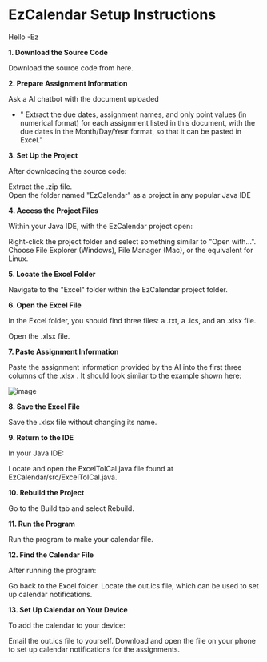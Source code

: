 # EzCalendar Setup Instructions
Hello
	-Ez

**1. Download the Source Code**

Download the source code from here.

**2. Prepare Assignment Information**

Ask a AI chatbot with the document uploaded 

 - " Extract the due dates, assignment names, and only point values (in
   numerical format) for 		 each assignment listed in this document,
   with the due dates in the Month/Day/Year format, so that it can be
   pasted in Excel."

	


**3. Set Up the Project**

After downloading the source code:

Extract the .zip file.	
Open the folder named "EzCalendar" as a project in any popular Java IDE

**4. Access the Project Files**

Within your Java IDE, with the EzCalendar project open:

Right-click the project folder and select something similar to "Open with...".
Choose File Explorer (Windows), File Manager (Mac), or the equivalent for Linux.

**5. Locate the Excel Folder**

Navigate to the "Excel" folder within the EzCalendar project folder.

**6. Open the Excel File**

In the Excel folder, you should find three files: a .txt, a .ics, and an .xlsx file.

Open the .xlsx file.

**7. Paste Assignment Information**

Paste the assignment information provided by the AI into the first three columns of the .xlsx . It should look similar to the example shown here:

![image](https://github.com/user-attachments/assets/7cdefa57-d289-47dc-a30d-15c8bc1ae2e6)


**8. Save the Excel File**

Save the .xlsx file without changing its name.

**9. Return to the IDE**

In your Java IDE:

Locate and open the ExcelToICal.java file found at EzCalendar/src/ExcelToICal.java.

**10. Rebuild the Project**

Go to the Build tab and select Rebuild.

**11. Run the Program**

Run the program to make your calendar file.

**12. Find the Calendar File**

After running the program:

Go back to the Excel folder.
Locate the out.ics file, which can be used to set up calendar notifications.

**13. Set Up Calendar on Your Device**

To add the calendar to your device:

Email the out.ics file to yourself.
Download and open the file on your phone to set up calendar notifications for the assignments.

